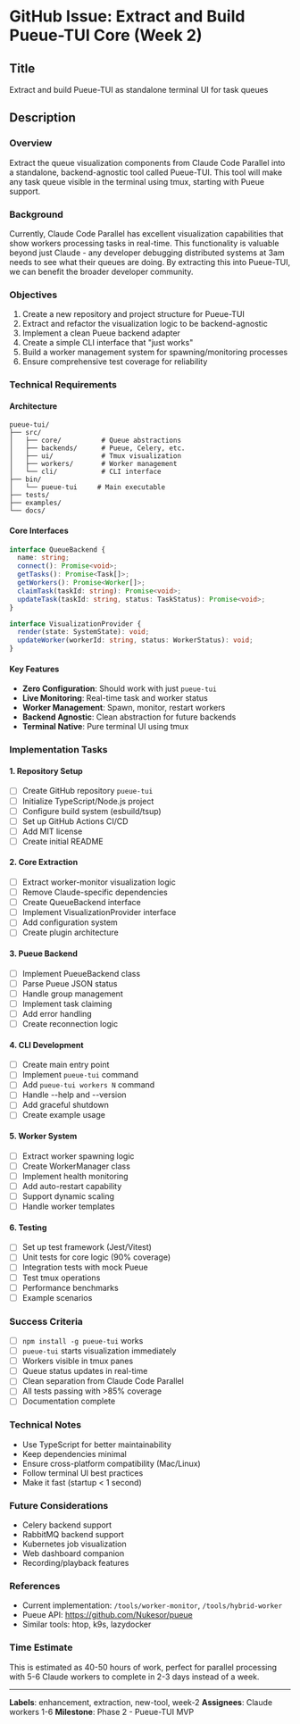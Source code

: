 # GitHub Issue: Extract and Build Pueue-TUI Core (Week 2)

## Title
Extract and build Pueue-TUI as standalone terminal UI for task queues

## Description

### Overview
Extract the queue visualization components from Claude Code Parallel into a standalone, backend-agnostic tool called Pueue-TUI. This tool will make any task queue visible in the terminal using tmux, starting with Pueue support.

### Background
Currently, Claude Code Parallel has excellent visualization capabilities that show workers processing tasks in real-time. This functionality is valuable beyond just Claude - any developer debugging distributed systems at 3am needs to see what their queues are doing. By extracting this into Pueue-TUI, we can benefit the broader developer community.

### Objectives
1. Create a new repository and project structure for Pueue-TUI
2. Extract and refactor the visualization logic to be backend-agnostic
3. Implement a clean Pueue backend adapter
4. Create a simple CLI interface that "just works"
5. Build a worker management system for spawning/monitoring processes
6. Ensure comprehensive test coverage for reliability

### Technical Requirements

#### Architecture
```
pueue-tui/
├── src/
│   ├── core/          # Queue abstractions
│   ├── backends/      # Pueue, Celery, etc.
│   ├── ui/            # Tmux visualization
│   ├── workers/       # Worker management
│   └── cli/           # CLI interface
├── bin/
│   └── pueue-tui     # Main executable
├── tests/
├── examples/
└── docs/
```

#### Core Interfaces
```typescript
interface QueueBackend {
  name: string;
  connect(): Promise<void>;
  getTasks(): Promise<Task[]>;
  getWorkers(): Promise<Worker[]>;
  claimTask(taskId: string): Promise<void>;
  updateTask(taskId: string, status: TaskStatus): Promise<void>;
}

interface VisualizationProvider {
  render(state: SystemState): void;
  updateWorker(workerId: string, status: WorkerStatus): void;
}
```

#### Key Features
- **Zero Configuration**: Should work with just `pueue-tui`
- **Live Monitoring**: Real-time task and worker status
- **Worker Management**: Spawn, monitor, restart workers
- **Backend Agnostic**: Clean abstraction for future backends
- **Terminal Native**: Pure terminal UI using tmux

### Implementation Tasks

#### 1. Repository Setup
- [ ] Create GitHub repository `pueue-tui`
- [ ] Initialize TypeScript/Node.js project
- [ ] Configure build system (esbuild/tsup)
- [ ] Set up GitHub Actions CI/CD
- [ ] Add MIT license
- [ ] Create initial README

#### 2. Core Extraction
- [ ] Extract worker-monitor visualization logic
- [ ] Remove Claude-specific dependencies
- [ ] Create QueueBackend interface
- [ ] Implement VisualizationProvider interface
- [ ] Add configuration system
- [ ] Create plugin architecture

#### 3. Pueue Backend
- [ ] Implement PueueBackend class
- [ ] Parse Pueue JSON status
- [ ] Handle group management
- [ ] Implement task claiming
- [ ] Add error handling
- [ ] Create reconnection logic

#### 4. CLI Development
- [ ] Create main entry point
- [ ] Implement `pueue-tui` command
- [ ] Add `pueue-tui workers N` command
- [ ] Handle --help and --version
- [ ] Add graceful shutdown
- [ ] Create example usage

#### 5. Worker System
- [ ] Extract worker spawning logic
- [ ] Create WorkerManager class
- [ ] Implement health monitoring
- [ ] Add auto-restart capability
- [ ] Support dynamic scaling
- [ ] Handle worker templates

#### 6. Testing
- [ ] Set up test framework (Jest/Vitest)
- [ ] Unit tests for core logic (90% coverage)
- [ ] Integration tests with mock Pueue
- [ ] Test tmux operations
- [ ] Performance benchmarks
- [ ] Example scenarios

### Success Criteria
- [ ] `npm install -g pueue-tui` works
- [ ] `pueue-tui` starts visualization immediately
- [ ] Workers visible in tmux panes
- [ ] Queue status updates in real-time
- [ ] Clean separation from Claude Code Parallel
- [ ] All tests passing with >85% coverage
- [ ] Documentation complete

### Technical Notes
- Use TypeScript for better maintainability
- Keep dependencies minimal
- Ensure cross-platform compatibility (Mac/Linux)
- Follow terminal UI best practices
- Make it fast (startup < 1 second)

### Future Considerations
- Celery backend support
- RabbitMQ backend support  
- Kubernetes job visualization
- Web dashboard companion
- Recording/playback features

### References
- Current implementation: `/tools/worker-monitor`, `/tools/hybrid-worker`
- Pueue API: https://github.com/Nukesor/pueue
- Similar tools: htop, k9s, lazydocker

### Time Estimate
This is estimated as 40-50 hours of work, perfect for parallel processing with 5-6 Claude workers to complete in 2-3 days instead of a week.

---

**Labels**: enhancement, extraction, new-tool, week-2
**Assignees**: Claude workers 1-6
**Milestone**: Phase 2 - Pueue-TUI MVP